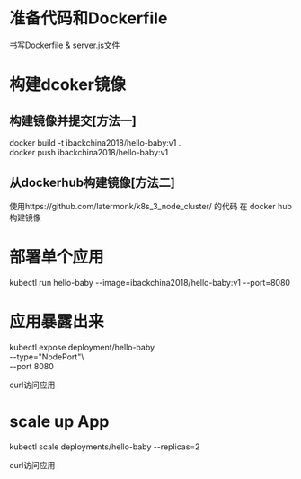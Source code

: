 
# 准备代码和Dockerfile

书写Dockerfile & server.js文件    

#  构建dcoker镜像   

##  构建镜像并提交[方法一]
docker build -t ibackchina2018/hello-baby:v1   .    
docker push  ibackchina2018/hello-baby:v1        

##  从dockerhub构建镜像[方法二] 
使用https://github.com/latermonk/k8s_3_node_cluster/ 的代码
在 docker hub 构建镜像

#  部署单个应用     

kubectl run hello-baby --image=ibackchina2018/hello-baby:v1 --port=8080    


#   应用暴露出来
kubectl expose deployment/hello-baby \
 --type="NodePort"\      
 --port 8080
 
curl访问应用

 
#   scale up App   

kubectl scale deployments/hello-baby  --replicas=2    

curl访问应用  


